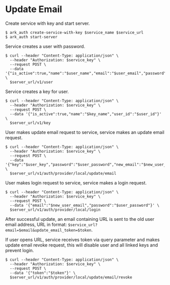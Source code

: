 # Update Email

Create service with key and start server.

```shell
$ ark_auth create-service-with-key $service_name $service_url
$ ark_auth start-server
```

Service creates a user with password.

```shell
$ curl --header "Content-Type: application/json" \
  --header "Authorization: $service_key" \
  --request POST \
  --data '{"is_active":true,"name":"$user_name","email":"$user_email","password":"$user_password"}' \
  $server_url/v1/user
```

Service creates a key for user.

```shell
$ curl --header "Content-Type: application/json" \
  --header "Authorization: $service_key" \
  --request POST \
  --data '{"is_active":true,"name":"$key_name","user_id":"$user_id"}' \
  $server_url/v1/key
```

User makes update email request to service, service makes an update email request.

```shell
$ curl --header "Content-Type: application/json" \
  --header "Authorization: $service_key" \
  --request POST \
  --data '{"key":"$user_key","password":"$user_password","new_email":"$new_user_email"}' \
  $server_url/v1/auth/provider/local/update/email
```

User makes login request to service, service makes a login request.

```shell
$ curl --header "Content-Type: application/json" \
  --header "Authorization: $service_key" \
  --request POST \
  --data '{"email":"$new_user_email","password":"$user_password"}' \
  $server_url/v1/auth/provider/local/login
```

After successful update, an email containing URL is sent to the old user email address, URL in format: `$service_url?email=$email&update_email_token=$token`.

If user opens URL, service receives token via query parameter and makes update email revoke request, this will disable user and all linked keys and prevent login.

```shell
$ curl --header "Content-Type: application/json" \
  --header "Authorization: $service_key" \
  --request POST \
  --data '{"token":"$token"}' \
  $server_url/v1/auth/provider/local/update/email/revoke
```
